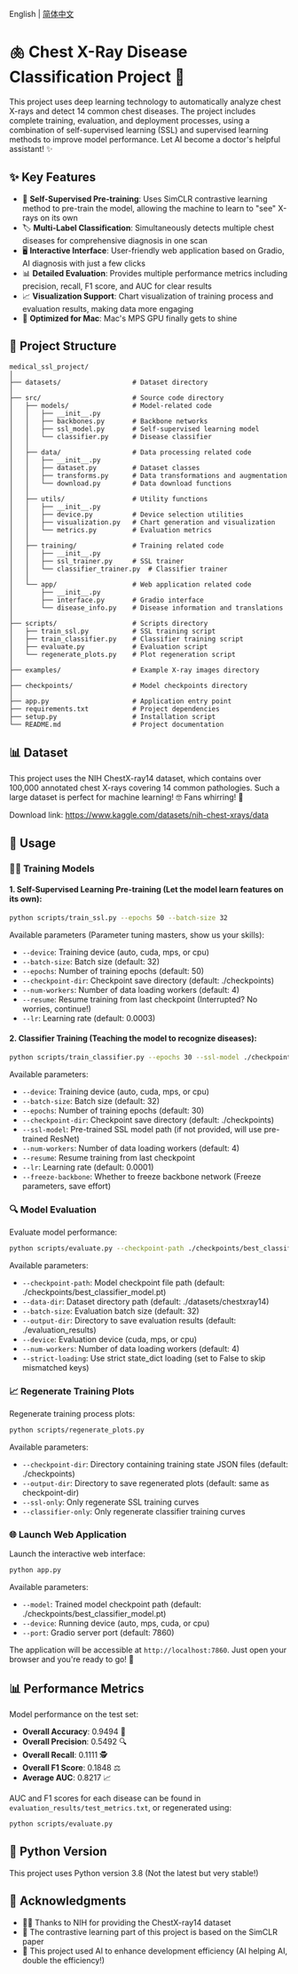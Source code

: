 English | [简体中文](README_cn.md)
# 🫁 Chest X-Ray Disease Classification Project 🔬

This project uses deep learning technology to automatically analyze chest X-rays and detect 14 common chest diseases. The project includes complete training, evaluation, and deployment processes, using a combination of self-supervised learning (SSL) and supervised learning methods to improve model performance. Let AI become a doctor's helpful assistant! ✨

## ✨ Key Features

- 🧠 **Self-Supervised Pre-training**: Uses SimCLR contrastive learning method to pre-train the model, allowing the machine to learn to "see" X-rays on its own
- 🏷️ **Multi-Label Classification**: Simultaneously detects multiple chest diseases for comprehensive diagnosis in one scan
- 🖥️ **Interactive Interface**: User-friendly web application based on Gradio, AI diagnosis with just a few clicks
- 📊 **Detailed Evaluation**: Provides multiple performance metrics including precision, recall, F1 score, and AUC for clear results
- 📈 **Visualization Support**: Chart visualization of training process and evaluation results, making data more engaging
- 🍎 **Optimized for Mac**: Mac's MPS GPU finally gets to shine

## 📂 Project Structure

```
medical_ssl_project/
│
├── datasets/                  # Dataset directory
│
├── src/                       # Source code directory
│   ├── models/                # Model-related code
│   │   ├── __init__.py
│   │   ├── backbones.py       # Backbone networks
│   │   ├── ssl_model.py       # Self-supervised learning model
│   │   └── classifier.py      # Disease classifier
│   │
│   ├── data/                  # Data processing related code
│   │   ├── __init__.py
│   │   ├── dataset.py         # Dataset classes
│   │   ├── transforms.py      # Data transformations and augmentation
│   │   └── download.py        # Data download functions
│   │
│   ├── utils/                 # Utility functions
│   │   ├── __init__.py
│   │   ├── device.py          # Device selection utilities
│   │   ├── visualization.py   # Chart generation and visualization
│   │   └── metrics.py         # Evaluation metrics
│   │
│   ├── training/              # Training related code
│   │   ├── __init__.py
│   │   ├── ssl_trainer.py     # SSL trainer
│   │   └── classifier_trainer.py  # Classifier trainer
│   │
│   └── app/                   # Web application related code
│       ├── __init__.py
│       ├── interface.py       # Gradio interface
│       └── disease_info.py    # Disease information and translations
│
├── scripts/                   # Scripts directory
│   ├── train_ssl.py           # SSL training script
│   ├── train_classifier.py    # Classifier training script
│   ├── evaluate.py            # Evaluation script
│   └── regenerate_plots.py    # Plot regeneration script
│
├── examples/                  # Example X-ray images directory
│
├── checkpoints/               # Model checkpoints directory
│
├── app.py                     # Application entry point
├── requirements.txt           # Project dependencies
├── setup.py                   # Installation script
└── README.md                  # Project documentation
```

## 📊 Dataset

This project uses the NIH ChestX-ray14 dataset, which contains over 100,000 annotated chest X-rays covering 14 common pathologies. Such a large dataset is perfect for machine learning! 🤓 Fans whirring! 💨

Download link: https://www.kaggle.com/datasets/nih-chest-xrays/data

## 🚀 Usage

### 🏋️‍♀️ Training Models

#### 1. Self-Supervised Learning Pre-training (Let the model learn features on its own):

```bash
python scripts/train_ssl.py --epochs 50 --batch-size 32
```

Available parameters (Parameter tuning masters, show us your skills):

- `--device`: Training device (auto, cuda, mps, or cpu)
- `--batch-size`: Batch size (default: 32)
- `--epochs`: Number of training epochs (default: 50)
- `--checkpoint-dir`: Checkpoint save directory (default: ./checkpoints)
- `--num-workers`: Number of data loading workers (default: 4)
- `--resume`: Resume training from last checkpoint (Interrupted? No worries, continue!)
- `--lr`: Learning rate (default: 0.0003)

#### 2. Classifier Training (Teaching the model to recognize diseases):

```bash
python scripts/train_classifier.py --epochs 30 --ssl-model ./checkpoints/best_ssl_model.pt
```

Available parameters:

- `--device`: Training device (auto, cuda, mps, or cpu)
- `--batch-size`: Batch size (default: 32)
- `--epochs`: Number of training epochs (default: 30)
- `--checkpoint-dir`: Checkpoint save directory (default: ./checkpoints)
- `--ssl-model`: Pre-trained SSL model path (if not provided, will use pre-trained ResNet)
- `--num-workers`: Number of data loading workers (default: 4)
- `--resume`: Resume training from last checkpoint
- `--lr`: Learning rate (default: 0.0001)
- `--freeze-backbone`: Whether to freeze backbone network (Freeze parameters, save effort)

### 🔍 Model Evaluation

Evaluate model performance:

```bash
python scripts/evaluate.py --checkpoint-path ./checkpoints/best_classifier_model.pt
```

Available parameters:

- `--checkpoint-path`: Model checkpoint file path (default: ./checkpoints/best_classifier_model.pt)
- `--data-dir`: Dataset directory path (default: ./datasets/chestxray14)
- `--batch-size`: Evaluation batch size (default: 32)
- `--output-dir`: Directory to save evaluation results (default: ./evaluation_results)
- `--device`: Evaluation device (cuda, mps, or cpu)
- `--num-workers`: Number of data loading workers (default: 4)
- `--strict-loading`: Use strict state_dict loading (set to False to skip mismatched keys)

### 📈 Regenerate Training Plots

Regenerate training process plots:

```bash
python scripts/regenerate_plots.py
```

Available parameters:

- `--checkpoint-dir`: Directory containing training state JSON files (default: ./checkpoints)
- `--output-dir`: Directory to save regenerated plots (default: same as checkpoint-dir)
- `--ssl-only`: Only regenerate SSL training curves
- `--classifier-only`: Only regenerate classifier training curves

### 🌐 Launch Web Application

Launch the interactive web interface:

```bash
python app.py
```

Available parameters:

- `--model`: Trained model checkpoint path (default: ./checkpoints/best_classifier_model.pt)
- `--device`: Running device (auto, mps, cuda, or cpu)
- `--port`: Gradio server port (default: 7860)

The application will be accessible at `http://localhost:7860`. Just open your browser and you're ready to go! 🎉

## 📊 Performance Metrics

Model performance on the test set:

- **Overall Accuracy**: 0.9494 🎯
- **Overall Precision**: 0.5492 🔍
- **Overall Recall**: 0.1111 🕵️
- **Overall F1 Score**: 0.1848 ⚖️
- **Average AUC**: 0.8217 📈

AUC and F1 scores for each disease can be found in `evaluation_results/test_metrics.txt`, or regenerated using:

```bash
python scripts/evaluate.py
```

## 🐍 Python Version

This project uses Python version 3.8 (Not the latest but very stable!)

## 🙏 Acknowledgments

- 👩‍⚕️ Thanks to NIH for providing the ChestX-ray14 dataset
- 🧠 The contrastive learning part of this project is based on the SimCLR paper
- 🤖 This project used AI to enhance development efficiency (AI helping AI, double the efficiency!)